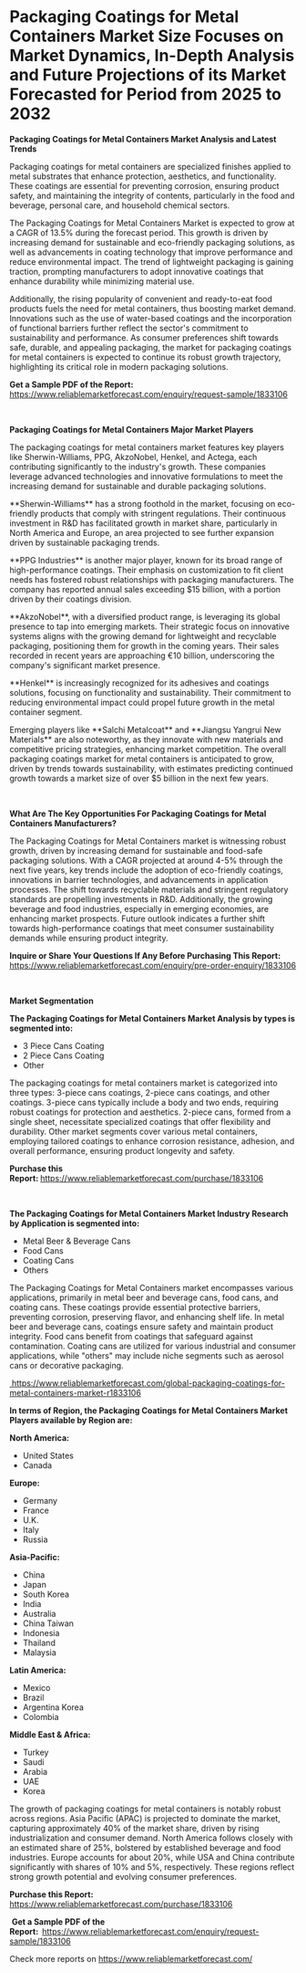 <p><h1>Packaging Coatings for Metal Containers Market Size Focuses on Market Dynamics, In-Depth Analysis and Future Projections of its Market Forecasted for Period from 2025 to 2032</h1></p><p><strong>Packaging Coatings for Metal Containers Market Analysis and Latest Trends</strong></p>
<p><p>Packaging coatings for metal containers are specialized finishes applied to metal substrates that enhance protection, aesthetics, and functionality. These coatings are essential for preventing corrosion, ensuring product safety, and maintaining the integrity of contents, particularly in the food and beverage, personal care, and household chemical sectors.</p><p>The Packaging Coatings for Metal Containers Market is expected to grow at a CAGR of 13.5% during the forecast period. This growth is driven by increasing demand for sustainable and eco-friendly packaging solutions, as well as advancements in coating technology that improve performance and reduce environmental impact. The trend of lightweight packaging is gaining traction, prompting manufacturers to adopt innovative coatings that enhance durability while minimizing material use.</p><p>Additionally, the rising popularity of convenient and ready-to-eat food products fuels the need for metal containers, thus boosting market demand. Innovations such as the use of water-based coatings and the incorporation of functional barriers further reflect the sector's commitment to sustainability and performance. As consumer preferences shift towards safe, durable, and appealing packaging, the market for packaging coatings for metal containers is expected to continue its robust growth trajectory, highlighting its critical role in modern packaging solutions.</p></p>
<p><strong>Get a Sample PDF of the Report:&nbsp;</strong> <a href="https://www.reliablemarketforecast.com/enquiry/request-sample/1833106?utm_campaign=2314&utm_medium=2&utm_source=Github&utm_content=ia&utm_term=26032025&utm_id=packaging-coatings-for-metal-containers">https://www.reliablemarketforecast.com/enquiry/request-sample/1833106</a></p>
<p>&nbsp;</p>
<p><strong>Packaging Coatings for Metal Containers Major Market Players</strong></p>
<p><p>The packaging coatings for metal containers market features key players like Sherwin-Williams, PPG, AkzoNobel, Henkel, and Actega, each contributing significantly to the industry's growth. These companies leverage advanced technologies and innovative formulations to meet the increasing demand for sustainable and durable packaging solutions.</p><p>**Sherwin-Williams** has a strong foothold in the market, focusing on eco-friendly products that comply with stringent regulations. Their continuous investment in R&D has facilitated growth in market share, particularly in North America and Europe, an area projected to see further expansion driven by sustainable packaging trends.</p><p>**PPG Industries** is another major player, known for its broad range of high-performance coatings. Their emphasis on customization to fit client needs has fostered robust relationships with packaging manufacturers. The company has reported annual sales exceeding $15 billion, with a portion driven by their coatings division.</p><p>**AkzoNobel**, with a diversified product range, is leveraging its global presence to tap into emerging markets. Their strategic focus on innovative systems aligns with the growing demand for lightweight and recyclable packaging, positioning them for growth in the coming years. Their sales recorded in recent years are approaching €10 billion, underscoring the company's significant market presence.</p><p>**Henkel** is increasingly recognized for its adhesives and coatings solutions, focusing on functionality and sustainability. Their commitment to reducing environmental impact could propel future growth in the metal container segment. </p><p>Emerging players like **Salchi Metalcoat** and **Jiangsu Yangrui New Materials** are also noteworthy, as they innovate with new materials and competitive pricing strategies, enhancing market competition. The overall packaging coatings market for metal containers is anticipated to grow, driven by trends towards sustainability, with estimates predicting continued growth towards a market size of over $5 billion in the next few years.</p></p>
<p>&nbsp;</p>
<p><strong>What Are The Key Opportunities For Packaging Coatings for Metal Containers Manufacturers?</strong></p>
<p><p>The Packaging Coatings for Metal Containers market is witnessing robust growth, driven by increasing demand for sustainable and food-safe packaging solutions. With a CAGR projected at around 4-5% through the next five years, key trends include the adoption of eco-friendly coatings, innovations in barrier technologies, and advancements in application processes. The shift towards recyclable materials and stringent regulatory standards are propelling investments in R&D. Additionally, the growing beverage and food industries, especially in emerging economies, are enhancing market prospects. Future outlook indicates a further shift towards high-performance coatings that meet consumer sustainability demands while ensuring product integrity.</p></p>
<p><strong>Inquire or Share Your Questions If Any Before Purchasing This Report:</strong> <a href="https://www.reliablemarketforecast.com/enquiry/pre-order-enquiry/1833106?utm_campaign=2314&utm_medium=2&utm_source=Github&utm_content=ia&utm_term=26032025&utm_id=packaging-coatings-for-metal-containers">https://www.reliablemarketforecast.com/enquiry/pre-order-enquiry/1833106</a></p>
<p>&nbsp;</p>
<p><strong>Market Segmentation</strong></p>
<p><strong>The Packaging Coatings for Metal Containers Market Analysis by types is segmented into:</strong></p>
<p><ul><li>3 Piece Cans Coating</li><li>2 Piece Cans Coating</li><li>Other</li></ul></p>
<p><p>The packaging coatings for metal containers market is categorized into three types: 3-piece cans coatings, 2-piece cans coatings, and other coatings. 3-piece cans typically include a body and two ends, requiring robust coatings for protection and aesthetics. 2-piece cans, formed from a single sheet, necessitate specialized coatings that offer flexibility and durability. Other market segments cover various metal containers, employing tailored coatings to enhance corrosion resistance, adhesion, and overall performance, ensuring product longevity and safety.</p></p>
<p><strong>Purchase this Report:&nbsp;</strong><a href="https://www.reliablemarketforecast.com/purchase/1833106?utm_campaign=2314&utm_medium=2&utm_source=Github&utm_content=ia&utm_term=26032025&utm_id=packaging-coatings-for-metal-containers">https://www.reliablemarketforecast.com/purchase/1833106</a></p>
<p>&nbsp;</p>
<p><strong>The Packaging Coatings for Metal Containers Market Industry Research by Application is segmented into:</strong></p>
<p><ul><li>Metal Beer & Beverage Cans</li><li>Food Cans</li><li>Coating Cans</li><li>Others</li></ul></p>
<p><p>The Packaging Coatings for Metal Containers market encompasses various applications, primarily in metal beer and beverage cans, food cans, and coating cans. These coatings provide essential protective barriers, preventing corrosion, preserving flavor, and enhancing shelf life. In metal beer and beverage cans, coatings ensure safety and maintain product integrity. Food cans benefit from coatings that safeguard against contamination. Coating cans are utilized for various industrial and consumer applications, while "others" may include niche segments such as aerosol cans or decorative packaging.</p></p>
<p><a href="https://www.reliablemarketforecast.com/global-packaging-coatings-for-metal-containers-market-r1833106?utm_campaign=2314&utm_medium=2&utm_source=Github&utm_content=ia&utm_term=26032025&utm_id=packaging-coatings-for-metal-containers">&nbsp;https://www.reliablemarketforecast.com/global-packaging-coatings-for-metal-containers-market-r1833106</a></p>
<p><strong>In terms of Region, the Packaging Coatings for Metal Containers Market Players available by Region are:</strong></p>
<p>
    <p> <strong> North America: </strong>
        <ul>
            <li>United States</li>
            <li>Canada</li>
        </ul>
        </p> 
    <p> <strong> Europe: </strong>
        <ul>
            <li>Germany</li>
            <li>France</li>
            <li>U.K.</li>
            <li>Italy</li>
            <li>Russia</li>
        </ul>
        </p> 
    <p> <strong> Asia-Pacific: </strong>
        <ul>
            <li>China</li>
            <li>Japan</li>
            <li>South Korea</li>
            <li>India</li>
            <li>Australia</li>
            <li>China Taiwan</li>
            <li>Indonesia</li>
            <li>Thailand</li>
            <li>Malaysia</li>
        </ul>
        </p> 
    <p> <strong> Latin America: </strong>
        <ul>
            <li>Mexico</li>
            <li>Brazil</li>
            <li>Argentina Korea</li>
            <li>Colombia</li>
        </ul>
        </p> 
    <p> <strong> Middle East & Africa: </strong>
        <ul>
            <li>Turkey</li>
            <li>Saudi</li>
            <li>Arabia</li>
            <li>UAE</li>
            <li>Korea</li>
        </ul>
    </p>
    </p>
<p><p>The growth of packaging coatings for metal containers is notably robust across regions. Asia Pacific (APAC) is projected to dominate the market, capturing approximately 40% of the market share, driven by rising industrialization and consumer demand. North America follows closely with an estimated share of 25%, bolstered by established beverage and food industries. Europe accounts for about 20%, while USA and China contribute significantly with shares of 10% and 5%, respectively. These regions reflect strong growth potential and evolving consumer preferences.</p></p>
<p><strong>Purchase this Report: </strong><a href="https://www.reliablemarketforecast.com/purchase/1833106?utm_campaign=2314&utm_medium=2&utm_source=Github&utm_content=ia&utm_term=26032025&utm_id=packaging-coatings-for-metal-containers">https://www.reliablemarketforecast.com/purchase/1833106</a></p>
<p>&nbsp;<strong>Get a Sample PDF of the Report:&nbsp;&nbsp;</strong><a href="https://www.reliablemarketforecast.com/enquiry/request-sample/1833106?utm_campaign=2314&utm_medium=2&utm_source=Github&utm_content=ia&utm_term=26032025&utm_id=packaging-coatings-for-metal-containers">https://www.reliablemarketforecast.com/enquiry/request-sample/1833106</a></p>
<p><strong></strong></p>
<p>Check more reports on <a href="https://www.reliablemarketforecast.com/?utm_campaign=2314&utm_medium=2&utm_source=Github&utm_content=ia&utm_term=26032025&utm_id=packaging-coatings-for-metal-containers">https://www.reliablemarketforecast.com/</a></p>